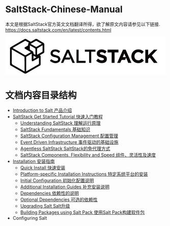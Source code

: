 # SaltStack-Chinese-Manual
本文是根据SaltStack官方英文文档翻译所得，欲了解原文内容请参见以下链接.
https://docs.saltstack.com/en/latest/contents.html

![SaltStack Logo](./images/saltstack-logo.png)

# 文档内容目录结构
+ [Introduction to Salt 产品介绍](https://github.com/watermelonbig/SaltStack-Chinese-ManualBook/blob/master/01.Introduction-to-Salt-SaltStack-简介.md)
+ [SaltStack Get Started Tutorial 快速入门教程](https://github.com/watermelonbig/SaltStack-Chinese-ManualBook/blob/master/02-0.SaltStack-Get-Started-快速入门教程.md)
    - [Understanding SaltStack 理解运行原理](https://github.com/watermelonbig/SaltStack-Chinese-ManualBook/blob/master/02-1.Understanding-SaltStack-理解运行原理.md)
    - [SaltStack Fundamentals 基础知识](https://github.com/watermelonbig/SaltStack-Chinese-ManualBook/blob/master/02-2.SaltStack-Fundamentals-基础知识.md)
    - [SaltStack Configuration Management 配置管理](https://github.com/watermelonbig/SaltStack-Chinese-ManualBook/blob/master/02-3.Configuration-Management-配置管理.md)
    - [Event Driven Infrastructure 事件驱动的基础设施](https://github.com/watermelonbig/SaltStack-Chinese-ManualBook/blob/master/02-4.Event-Driven-Infrastructure-基于事件驱动的基础设施.md)
    - [Agentless SaltStack SaltStack的免代理方式](https://github.com/watermelonbig/SaltStack-Chinese-ManualBook/blob/master/02-5.Agentless-SaltStack-SaltStack的免代理方式.md)
    - [SaltStack Components, Flexibility and Speed 组件、灵活性及速度](https://github.com/watermelonbig/SaltStack-Chinese-ManualBook/blob/master/02-6.SaltStack-Compoents-and-Flexibity-and-Speed-SaltStack组件与灵活性以及速度.md)
+ [Installation 安装指南](https://github.com/watermelonbig/SaltStack-Chinese-ManualBook/blob/master/03-0.Installation-安装指南.md)
    - [Quick Install 快速安装](https://github.com/watermelonbig/SaltStack-Chinese-ManualBook/blob/master/03-0.Installation-安装指南.md#快速安装)
    - [Platform-specific Installation Instructions 特定系统平台的安装](https://github.com/watermelonbig/SaltStack-Chinese-ManualBook/blob/master/03-0.Installation-安装指南.md#特定系统平台的安装)
    - [Initial Configuration 初始化配置说明](https://github.com/watermelonbig/SaltStack-Chinese-ManualBook/blob/master/03-0.Installation-安装指南.md#初始化配置说明)
    - [Additional Installation Guides 补充安装说明](https://github.com/watermelonbig/SaltStack-Chinese-ManualBook/blob/master/03-0.Installation-安装指南.md#补充安装说明)
    - [Dependencies 依赖性的说明](https://github.com/watermelonbig/SaltStack-Chinese-ManualBook/blob/master/03-0.Installation-安装指南.md#依赖性的说明)
    - [Optional Dependencies 可选的依赖性](https://github.com/watermelonbig/SaltStack-Chinese-ManualBook/blob/master/03-0.Installation-安装指南.md#可选的依赖性)
    - [Upgrading Salt Salt升级](https://github.com/watermelonbig/SaltStack-Chinese-ManualBook/blob/master/03-0.Installation-安装指南.md#salt升级)
    - [Building Packages using Salt Pack 使用Salt Pack构建软件包](https://github.com/watermelonbig/SaltStack-Chinese-ManualBook/blob/master/03-0.Installation-安装指南.md#使用salt-pack构建软件包)
+ Configuring Salt
